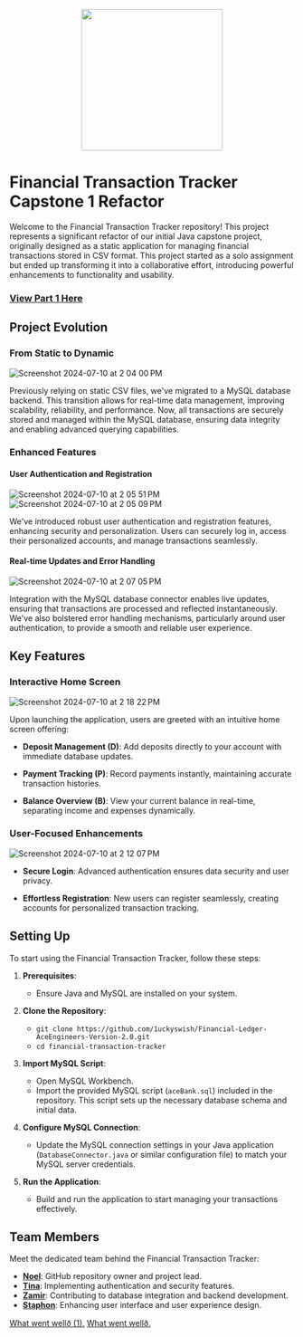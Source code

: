 <p align="center">
  <img src="https://www.pngall.com/wp-content/uploads/8/Coins-Piggy-Bank-PNG-Image.png" height="250">
</p>


# Financial Transaction Tracker Capstone 1 Refactor

Welcome to the Financial Transaction Tracker repository! This project represents a significant refactor of our initial Java capstone project, originally designed as a static application for managing financial transactions stored in CSV format. This project started as a solo assignment but ended up transforming it into a collaborative effort, introducing powerful enhancements to functionality and usability.
### [View Part 1 Here](https://github.com/1uckyswish/financial-ledger)
## Project Evolution

### From Static to Dynamic

![Screenshot 2024-07-10 at 2 04 00 PM](https://github.com/1uckyswish/Financial-Ledger-AceEngineers-Version-2.0/assets/107441301/9d98ff81-cb45-45d1-bb6b-8c33794a066e)

Previously relying on static CSV files, we've migrated to a MySQL database backend. This transition allows for real-time data management, improving scalability, reliability, and performance. Now, all transactions are securely stored and managed within the MySQL database, ensuring data integrity and enabling advanced querying capabilities.

### Enhanced Features

#### User Authentication and Registration

![Screenshot 2024-07-10 at 2 05 51 PM](https://github.com/1uckyswish/Financial-Ledger-AceEngineers-Version-2.0/assets/107441301/938612a5-bb72-4cc6-b7ea-013a615024e9)
![Screenshot 2024-07-10 at 2 05 09 PM](https://github.com/1uckyswish/Financial-Ledger-AceEngineers-Version-2.0/assets/107441301/26376c8a-9519-4e15-b5e6-1d018b3cf369)

We've introduced robust user authentication and registration features, enhancing security and personalization. Users can securely log in, access their personalized accounts, and manage transactions seamlessly.

#### Real-time Updates and Error Handling

![Screenshot 2024-07-10 at 2 07 05 PM](https://github.com/1uckyswish/Financial-Ledger-AceEngineers-Version-2.0/assets/107441301/d45e11cc-a864-443f-9fc7-6d3adb37b7be)

Integration with the MySQL database connector enables live updates, ensuring that transactions are processed and reflected instantaneously. We've also bolstered error handling mechanisms, particularly around user authentication, to provide a smooth and reliable user experience.

## Key Features

### Interactive Home Screen

![Screenshot 2024-07-10 at 2 18 22 PM](https://github.com/1uckyswish/Financial-Ledger-AceEngineers-Version-2.0/assets/107441301/46f33549-7c6d-4201-b730-8a0ee35b46a2)

Upon launching the application, users are greeted with an intuitive home screen offering:

- **Deposit Management (D)**: Add deposits directly to your account with immediate database updates.
  
- **Payment Tracking (P)**: Record payments instantly, maintaining accurate transaction histories.
  
- **Balance Overview (B)**: View your current balance in real-time, separating income and expenses dynamically.

### User-Focused Enhancements

![Screenshot 2024-07-10 at 2 12 07 PM](https://github.com/1uckyswish/Financial-Ledger-AceEngineers-Version-2.0/assets/107441301/2b79f301-f56a-412a-9a99-af4437074df2)

- **Secure Login**: Advanced authentication ensures data security and user privacy.
  
- **Effortless Registration**: New users can register seamlessly, creating accounts for personalized transaction tracking.

## Setting Up

To start using the Financial Transaction Tracker, follow these steps:

1. **Prerequisites**:
   - Ensure Java and MySQL are installed on your system.

2. **Clone the Repository**:
   - `git clone https://github.com/1uckyswish/Financial-Ledger-AceEngineers-Version-2.0.git`
   - `cd financial-transaction-tracker`
   
3. **Import MySQL Script**:
   - Open MySQL Workbench.
   - Import the provided MySQL script (`aceBank.sql`) included in the repository. This script sets up the necessary database schema and initial data.

4. **Configure MySQL Connection**:
   - Update the MySQL connection settings in your Java application (`DatabaseConnector.java` or similar configuration file) to match your MySQL server credentials.

5. **Run the Application**:
   - Build and run the application to start managing your transactions effectively.

## Team Members

Meet the dedicated team behind the Financial Transaction Tracker:

- **[Noel](https://github.com/1uckyswish)**: GitHub repository owner and project lead.
- **[Tina](https://github.com/twentyfive21)**: Implementing authentication and security features.
- **[Zamir](https://github.com/ZPollar0)**: Contributing to database integration and backend development.
- **[Staphon](https://github.com/StaphonP)**: Enhancing user interface and user experience design.

[What went wellð (1).](..%2F..%2F..%2F..%2F..%2F..%2FDownloads%2FWhat%20went%20well%C3%B0%C2%9F%C2%98%C2%84%20%281%29.)
[What went wellð.](..%2F..%2F..%2F..%2F..%2F..%2FDownloads%2FWhat%20went%20well%C3%B0%C2%9F%C2%98%C2%84.)